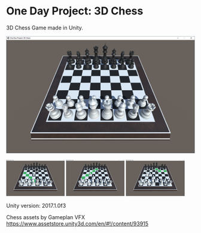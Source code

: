 # One Day Project: 3D Chess
3D Chess Game made in Unity.

![Board Screenshot](board.png)

<p float="left">
  <img src="white_move.png" width="31%" />
  <img src="black_move.png" width="31%" /> 
  <img src="black_horse_move_.png" width="31%" />
</p>

Unity version: 2017.1.0f3

Chess assets by Gameplan VFX https://www.assetstore.unity3d.com/en/#!/content/93915
